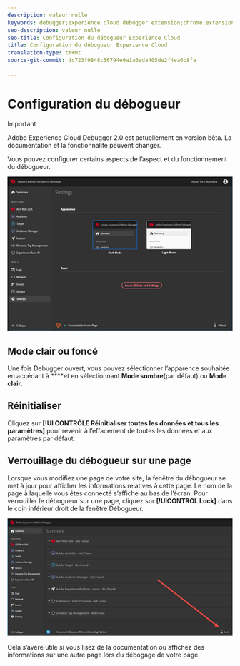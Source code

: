 ```yaml
---
description: valeur nulle
keywords: debugger;experience cloud debugger extension;chrome;extension;configure
seo-description: valeur nulle
seo-title: Configuration du débogueur Experience Cloud
title: Configuration du débogueur Experience Cloud
translation-type: tm+mt
source-git-commit: dc723f0848c56794e9a1a6eda405de2f4ea6b8fa

---
```



# Configuration du débogueur

> [!IMPORTANT]
>
> Adobe Experience Cloud Debugger 2.0 est actuellement en version bêta. La documentation et la fonctionnalité peuvent changer.

Vous pouvez configurer certains aspects de l’aspect et du fonctionnement du débogueur.

![](assets/settings.jpg)

## Mode clair ou foncé

Une fois Debugger ouvert, vous pouvez sélectionner l’apparence souhaitée en accédant à ****et en sélectionnant **Mode sombre**(par défaut) ou **Mode clair**.

## Réinitialiser

Cliquez sur **[!UI CONTRÔLE Réinitialiser toutes les données et tous les paramètres]** pour revenir à l’effacement de toutes les données et aux paramètres par défaut.

## Verrouillage du débogueur sur une page

Lorsque vous modifiez une page de votre site, la fenêtre du débogueur se met à jour pour afficher les informations relatives à cette page. Le nom de la page à laquelle vous êtes connecté s’affiche au bas de l’écran. Pour verrouiller le débogueur sur une page, cliquez sur **[!UICONTROL Lock]** dans le coin inférieur droit de la fenêtre Débogueur.

![](assets/lock.jpg)

Cela s’avère utile si vous lisez de la documentation ou affichez des informations sur une autre page lors du débogage de votre page.